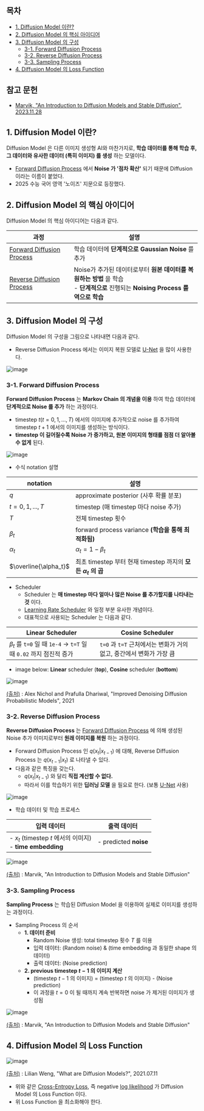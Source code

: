 
## 목차

* [1. Diffusion Model 이란?](#1-diffusion-model-이란)
* [2. Diffusion Model 의 핵심 아이디어](#2-diffusion-model-의-핵심-아이디어)
* [3. Diffusion Model 의 구성](#3-diffusion-model-의-구성)
  * [3-1. Forward Diffusion Process](#3-1-forward-diffusion-process)
  * [3-2. Reverse Diffusion Process](#3-2-reverse-diffusion-process)
  * [3-3. Sampling Process](#3-3-sampling-process)
* [4. Diffusion Model 의 Loss Function](#4-diffusion-model-의-loss-function)

## 참고 문헌

* [Marvik, "An Introduction to Diffusion Models and Stable Diffusion", 2023.11.28](https://blog.marvik.ai/2023/11/28/an-introduction-to-diffusion-models-and-stable-diffusion/)

## 1. Diffusion Model 이란?

Diffusion Model 은 다른 이미지 생성형 AI와 마찬가지로, **학습 데이터를 통해 학습 후, 그 데이터와 유사한 데이터 (특히 이미지) 를 생성** 하는 모델이다.

* [Forward Diffusion Process](#3-1-forward-diffusion-process) 에서 **Noise 가 '점차 확산'** 되기 때문에 Diffusion 이라는 이름이 붙었다.
* 2025 수능 국어 영역 '노이즈' 지문으로 등장했다.

## 2. Diffusion Model 의 핵심 아이디어

Diffusion Model 의 핵심 아이디어는 다음과 같다.

| 과정                                                          | 설명                                                                                          |
|-------------------------------------------------------------|---------------------------------------------------------------------------------------------|
| [Forward Diffusion Process](#3-1-forward-diffusion-process) | 학습 데이터에 **단계적으로 Gaussian Noise** 를 추가                                                       |
| [Reverse Diffusion Process](#3-2-reverse-diffusion-process) | Noise가 추가된 데이터로부터 **원본 데이터를 복원하는 방법** 을 학습<br>- **단계적으로** 진행되는 **Noising Process 를 역으로 학습** |

## 3. Diffusion Model 의 구성

Diffusion Model 의 구성을 그림으로 나타내면 다음과 같다.

* Reverse Diffusion Process 에서는 이미지 복원 모델로 [U-Net](../Image%20Processing/Model_U-Net.md) 을 많이 사용한다.

![image](images/Diffusion_0.PNG)

### 3-1. Forward Diffusion Process

**Forward Diffusion Process** 는 **Markov Chain 의 개념을 이용** 하여 학습 데이터에 **단계적으로 Noise 를 추가** 하는 과정이다.

* timestep $t (t = 0, 1, ..., T)$ 에서의 이미지에 추가적으로 noise 를 추가하여 timestep $t+1$ 에서의 이미지를 생성하는 방식이다.
* **timestep 이 길어질수록 Noise 가 증가하고, 원본 이미지의 형태를 점점 더 알아볼 수 없게** 된다.

![image](images/Diffusion_1.PNG)

* 수식 notation 설명

| notation              | 설명                                                   |
|-----------------------|------------------------------------------------------|
| $q$                   | approximate posterior (사후 확률 분포)                     |
| $t = 0,1,...,T$       | timestep (매 timestep 마다 noise 추가)                    |
| $T$                   | 전체 timestep 횟수                                       |
| $\beta_t$             | forward process variance **(학습을 통해 최적화됨)**           |
| $\alpha_t$            | $\alpha_t = 1 - \beta_t$                             |
| $\overline{\alpha_t}$ | 최초 timestep 부터 현재 timestep 까지의 **모든 $\alpha_t$ 의 곱** |

* Scheduler
  * Scheduler 는 **매 timestep 마다 얼마나 많은 Noise 를 추가할지를 나타내는 것** 이다.
  * [Learning Rate Scheduler](../AI%20Basics/Deep%20Learning%20Basics/딥러닝_기초_Learning_Rate_Scheduler.md) 와 일정 부분 유사한 개념이다.
  * 대표적으로 사용되는 Scheduler 는 다음과 같다.

| Linear Scheduler                                                          | Cosine Scheduler                                     |
|---------------------------------------------------------------------------|------------------------------------------------------|
| $\beta_t$ 를 ```t=0``` 일 때 ```1e-4``` → ```t=T``` 일 때 ```0.02``` 까지 점진적 증가 | ```t=0``` 과 ```t=T``` 근처에서는 변화가 거의 없고, 중간에서 변화가 가장 큼 |

* image below: **Linear** scheduler (**top**), **Cosine** scheduler (**bottom**)

![image](images/Diffusion_2.PNG)

[(출처)](https://arxiv.org/pdf/2102.09672) : Alex Nichol and Prafulla Dhariwal, "Improved Denoising Diffusion Probabilistic Models", 2021

### 3-2. Reverse Diffusion Process

**Reverse Diffusion Process** 는 [Forward Diffusion Process](#3-1-forward-diffusion-process) 에 의해 생성된 Noise 추가 이미지로부터 **원래 이미지를 복원** 하는 과정이다.

* Forward Diffusion Process 인 $q(x_t|x_{t-1})$ 에 대해, Reverse Diffusion Process 는 $q(x_{t-1}|x_t)$ 로 나타낼 수 있다.
* 다음과 같은 특징을 갖는다.
  * $q(x_t|x_{t-1})$ 와 달리 **직접 계산할 수 없다.**
  * 따라서 이를 학습하기 위한 **딥러닝 모델** 을 필요로 한다. (보통 [U-Net](../Image%20Processing/Model_U-Net.md) 사용)

![image](images/Diffusion_3.PNG)

* 학습 데이터 및 학습 프로세스

| 입력 데이터                                                 | 출력 데이터                |
|--------------------------------------------------------|-----------------------|
| - $x_t$ (timestep $t$ 에서의 이미지)<br>- **time embedding** | - predicted **noise** |

![image](images/Diffusion_4.PNG)

[(출처)](https://blog.marvik.ai/2023/11/28/an-introduction-to-diffusion-models-and-stable-diffusion/) : Marvik, "An Introduction to Diffusion Models and Stable Diffusion"

### 3-3. Sampling Process

**Sampling Process** 는 학습된 Diffusion Model 을 이용하여 실제로 이미지를 생성하는 과정이다.

* Sampling Process 의 순서
  * **1. 데이터 준비**
    * Random Noise 생성: total timestep 횟수 $T$ 를 이용 
    * 입력 데이터: (Random noise) & (time embedding 과 동일한 shape 의 데이터)
    * 출력 데이터: (Noise prediction)
  * **2. previous timestep $t-1$ 의 이미지 계산**
    * (timestep $t-1$ 의 이미지) = (timestep $t$ 의 이미지) - (Noise prediction) 
    * 이 과정을 $t = 0$ 이 될 때까지 계속 반복하면 noise 가 제거된 이미지가 생성됨

![image](images/Diffusion_5.PNG)

[(출처)](https://blog.marvik.ai/2023/11/28/an-introduction-to-diffusion-models-and-stable-diffusion/) : Marvik, "An Introduction to Diffusion Models and Stable Diffusion"

## 4. Diffusion Model 의 Loss Function

![image](images/Diffusion_6.PNG)

[(출처)](https://lilianweng.github.io/posts/2021-07-11-diffusion-models/#:~:text=Diffusion%20models%20are%20inspired%20by,data%20samples%20from%20the%20noise.) : Lilian Weng, "What are Diffusion Models?", 2021.07.11

* 위와 같은 [Cross-Entropy Loss](../AI%20Basics/Deep%20Learning%20Basics/딥러닝_기초_Loss_function.md#2-5-categorical-cross-entropy-loss), 즉 negative [log likelihood](../AI%20Basics/Data%20Science%20Basics/데이터_사이언스_기초_Probability_vs_Likelihood.md#3-1-log-likelihood-로그-가능도-로그-우도) 가 Diffusion Model 의 Loss Function 이다.
* 위 Loss Function 을 최소화해야 한다.

